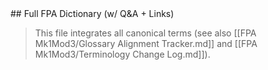 <!--
INSTRUCTION FOR GPT REWRITE · FPA Mk1Mod3 · 13. Dictionary (w_ Q&A + Links).md  
This note is part of a coordinated 21-file rewrite. The system has accumulated inconsistencies in terminology, outdated references, and fragmented logic. Your task is to:  
✅ Standardize terminology across the Mk1Mod3 system.
✅ Flag and fix misalignments between sections and related files.
✅ Deeply interlink this note with all other Mk1Mod3 documents using [[Note Name]] format.
✅ Maintain original meaning — but clarify, consolidate, and format for coherence.
✅ DO NOT create new ideas or models — restructure only based on what exists.  
Known systemic issues to watch for:
- Terms, role names, or procedures that differ between files and need unification.
- Notes that refer to concepts covered elsewhere without linking or quoting.
- Updates to frameworks or protocols that aren't reflected consistently.
- Lack of clear flow between orientation → training → execution → governance → feedback.  
Your rewrite goal:
Resolve term inconsistencies. Link each entry to where it's used. Clarify unclear terms using system context.  
Audience:
all contributors, GPTs
-->## Full FPA Dictionary (w/ Q&A + Links)  
> This file integrates all canonical terms (see also [[FPA Mk1Mod3/Glossary Alignment Tracker.md]] and [[FPA Mk1Mod3/Terminology Change Log.md]]).